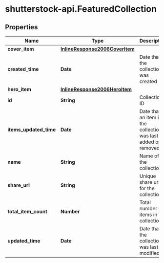 # shutterstock-api.FeaturedCollection

## Properties
Name | Type | Description | Notes
------------ | ------------- | ------------- | -------------
**cover_item** | [**InlineResponse2006CoverItem**](InlineResponse2006CoverItem.md) |  | [optional] 
**created_time** | **Date** | Date that the collection was created | [optional] 
**hero_item** | [**InlineResponse2006HeroItem**](InlineResponse2006HeroItem.md) |  | [optional] 
**id** | **String** | Collection ID | 
**items_updated_time** | **Date** | Date that an item in the collection was last added or removed | [optional] 
**name** | **String** | Name of the collection | 
**share_url** | **String** | Unique share url for the collection | [optional] 
**total_item_count** | **Number** | Total number of items in the collection | 
**updated_time** | **Date** | Date that the collection was last modified | [optional] 


